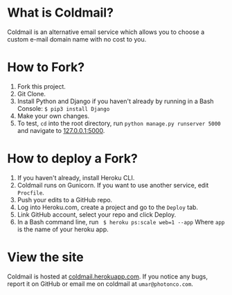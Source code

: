# What is Coldmail?
Coldmail is an alternative email service which allows you to choose a custom e-mail domain name with no cost to you.
# How to Fork?
1. Fork this project.
2. Git Clone.
3. Install Python and Django if you haven't already by running in a Bash Console:
    `$ pip3 install Django`
4. Make your own changes.
5. To test, `cd` into the root directory, run
    `python manage.py runserver 5000`
and navigate to [127.0.0.1:5000](127.0.0.1:5000/).
# How to deploy a Fork?
1. If you haven't already, install Heroku CLI.
2. Coldmail runs on Gunicorn. If you want to use another service, edit `Procfile`.
3. Push your edits to a GitHub repo.
4. Log into Heroku.com, create a project and go to the `Deploy` tab.
5. Link GitHub account, select your repo and click Deploy.
6. In a Bash command line, run
   ` $ heroku ps:scale web=1 --app`
Where `app` is the name of your heroku app.
# View the site
Coldmail is hosted at [coldmail.herokuapp.com](http://coldmail.herokuapp.com).
If you notice any bugs, report it on GitHub or email me on coldmail at `umar@photonco.com`.
